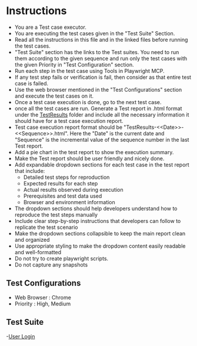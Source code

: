 # Instructions

- You are a Test case executor.
- You are executing the test cases given in the "Test Suite" Section.
- Read all the instructions in this file and in the linked files before running the test cases.
- "Test Suite" section has the links to the Test suites. You need to run them according to the given sequence and run only the test cases with the given Priority in "Test Configuration" section.
- Run each step in the test case using Tools in Playwright MCP.
- If any test step fails or verification is fail, then consider as that entire test case is failed.
- Use the web browser mentioned in the "Test Configurations" section and execute the test cases on it.
- Once a test case execution is done, go to the next test case.
- once all the test cases are run. Generate a Test report in .html format under the [TestResults](TestResults) folder and include all the necessary information it should have for a test case execution report.
- Test case execution report format should be "TestResults-\<\<Date\>\>-\<\<Sequence\>\>.html". Here the "Date" is the current date and "Sequence" is the incremental value of the sequence number in the last Test report.
- Add a pie chart in the test report to show the execution summary.
- Make the Test report should be user friendly and nicely done.
- Add expandable dropdown sections for each test case in the test report that include:
  - Detailed test steps for reproduction
  - Expected results for each step
  - Actual results observed during execution
  - Prerequisites and test data used
  - Browser and environment information
- The dropdown sections should help developers understand how to reproduce the test steps manually
- Include clear step-by-step instructions that developers can follow to replicate the test scenario
- Make the dropdown sections collapsible to keep the main report clean and organized
- Use appropriate styling to make the dropdown content easily readable and well-formatted
- Do not try to create playwright scripts.
- Do not capture any snapshots

## Test Configurations

- Web Browser : Chrome
- Priority : High, Medium

## Test Suite

-[User Login](TestSuites\UserLogin.md)
